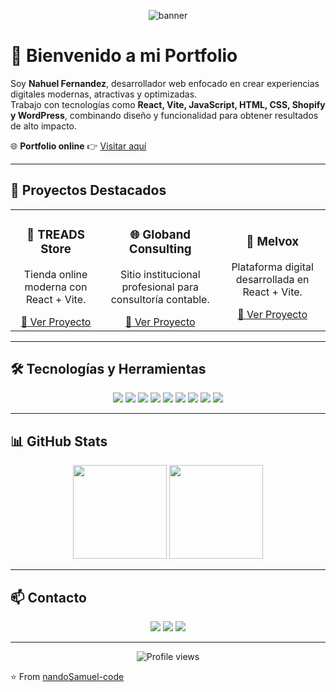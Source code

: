 <!-- Banner -->
<p align="center">
  <img src="https://capsule-render.vercel.app/api?type=waving&color=0:00C9A7,100:4C67ED&height=200&section=header&text=Nahuel%20Fernandez%20🚀&fontSize=40&fontColor=ffffff&animation=fadeIn&fontAlignY=35" alt="banner"/>
</p>

# 👋 Bienvenido a mi Portfolio

Soy **Nahuel Fernandez**, desarrollador web enfocado en crear experiencias digitales modernas, atractivas y optimizadas.  
Trabajo con tecnologías como **React, Vite, JavaScript, HTML, CSS, Shopify y WordPress**, combinando diseño y funcionalidad para obtener resultados de alto impacto.

🌐 **Portfolio online** 👉 [Visitar aquí](https://nandosamuel-code.github.io/portfolio/)

---

## 📂 Proyectos Destacados

<table align="center">
  <tr>
    <td align="center">
      <h3>🛒 TREADS Store</h3>
      <p>Tienda online moderna con React + Vite.</p>
      <a href="https://nandosamuel-code.github.io/portfolio/" target="_blank">🔗 Ver Proyecto</a>
    </td>
    <td align="center">
      <h3>🌐 Globand Consulting</h3>
      <p>Sitio institucional profesional para consultoría contable.</p>
      <a href="https://nandosamuel-code.github.io/portfolio/GLOBAND/" target="_blank">🔗 Ver Proyecto</a>
    </td>
    <td align="center">
      <h3>💼 Melvox</h3>
      <p>Plataforma digital desarrollada en React + Vite.</p>
      <a href="https://nandosamuel-code.github.io/portfolio/MELVOXNPM/" target="_blank">🔗 Ver Proyecto</a>
    </td>
  </tr>
</table>

---

## 🛠️ Tecnologías y Herramientas

<p align="center">
  <img src="https://img.shields.io/badge/React-20232A?style=for-the-badge&logo=react&logoColor=61DAFB"/>
  <img src="https://img.shields.io/badge/Vite-646CFF?style=for-the-badge&logo=vite&logoColor=white"/>
  <img src="https://img.shields.io/badge/JavaScript-F7DF1E?style=for-the-badge&logo=javascript&logoColor=black"/>
  <img src="https://img.shields.io/badge/HTML5-E34F26?style=for-the-badge&logo=html5&logoColor=white"/>
  <img src="https://img.shields.io/badge/CSS3-1572B6?style=for-the-badge&logo=css3&logoColor=white"/>
  <img src="https://img.shields.io/badge/Shopify-96BF48?style=for-the-badge&logo=shopify&logoColor=white"/>
  <img src="https://img.shields.io/badge/WordPress-21759B?style=for-the-badge&logo=wordpress&logoColor=white"/>
  <img src="https://img.shields.io/badge/Figma-F24E1E?style=for-the-badge&logo=figma&logoColor=white"/>
  <img src="https://img.shields.io/badge/GitHub-181717?style=for-the-badge&logo=github&logoColor=white"/>
</p>

---

## 📊 GitHub Stats

<p align="center">
  <img src="https://github-readme-stats.vercel.app/api?username=nandoSamuel-code&show_icons=true&theme=tokyonight" height="150"/>
  <img src="https://github-readme-stats.vercel.app/api/top-langs/?username=nandoSamuel-code&layout=compact&theme=tokyonight" height="150"/>
</p>

---

## 📫 Contacto

<p align="center">
  <a href="mailto:melvox123@gmail.com"><img src="https://img.shields.io/badge/-Email-red?style=flat-square&logo=gmail&logoColor=white"/></a>
  <a href="https://github.com/nandoSamuel-code"><img src="https://img.shields.io/badge/-GitHub-black?style=flat-square&logo=github&logoColor=white"/></a>
  <a href="#"><img src="https://img.shields.io/badge/-LinkedIn-blue?style=flat-square&logo=linkedin&logoColor=white"/></a>
</p>

---

<p align="center">
  <img src="https://komarev.com/ghpvc/?username=nandoSamuel-code&label=Profile%20Views&color=0e75b6&style=flat" alt="Profile views"/>
</p>

⭐️ From [nandoSamuel-code](https://github.com/nandoSamuel-code)
